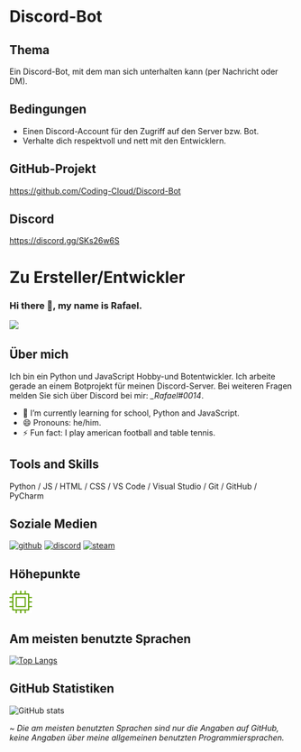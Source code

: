 # Discord-Bot

## Thema

Ein Discord-Bot, mit dem man sich unterhalten kann (per Nachricht oder DM).

## Bedingungen

- Einen Discord-Account für den Zugriff auf den Server bzw. Bot.
- Verhalte dich respektvoll und nett mit den Entwicklern.

## GitHub-Projekt

https://github.com/Coding-Cloud/Discord-Bot

## Discord
 
https://discord.gg/SKs26w6S



# Zu Ersteller/Entwickler

### Hi there 👋, my name is Rafael.
![](https://getwallpapers.com/wallpaper/full/7/8/6/15319.jpg)

## Über mich

Ich bin ein Python und JavaScript Hobby-und Botentwickler. Ich arbeite gerade an einem Botprojekt für meinen Discord-Server. Bei weiteren Fragen melden Sie sich über Discord bei mir: *_Rafael#0014*.
- 🌱 I’m currently learning for school, Python and JavaScript. 
- 😄 Pronouns: he/him. 
- ⚡ Fun fact: I play american football and table tennis. 

## Tools and Skills

Python / JS / HTML / CSS / VS Code / Visual Studio / Git / GitHub / PyCharm

## Soziale Medien

[<img src='https://cdn.jsdelivr.net/npm/simple-icons@3.0.1/icons/github.svg' alt='github' height='40'>](https://github.com/Coding-Cloud)  [<img src='https://cdn.jsdelivr.net/npm/simple-icons@3.0.1/icons/discord.svg' alt='discord' height='40'>](https://discord.gg/6uymsMcR)  [<img src='https://cdn.jsdelivr.net/npm/simple-icons@3.0.1/icons/steam.svg' alt='steam' height='40'>](https://steamcommunity.com/id/_Rafael/)  

## Höhepunkte

<a href='https://docs.github.com/en/developers'><img src='https://raw.githubusercontent.com/acervenky/animated-github-badges/master/assets/devbadge.gif' width='40' height='40'></a> 

## Am meisten benutzte Sprachen

[![Top Langs](https://github-readme-stats.vercel.app/api/top-langs/?username=rafael0014)](https://github.com/anuraghazra/github-readme-stats)

## GitHub Statistiken

![GitHub stats](https://github-readme-stats.vercel.app/api?username=rafael0014&show_icons=true)  


~ *Die am meisten benutzten Sprachen sind nur die Angaben auf GitHub, keine Angaben über meine allgemeinen benutzten Programmiersprachen.* 
